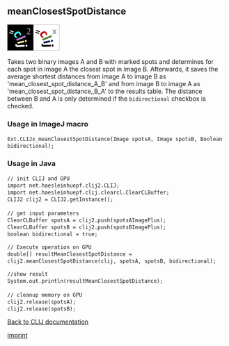 ## meanClosestSpotDistance
![Image](images/mini_clij2_logo.png)![Image](images/mini_clijx_logo.png)

Takes two binary images A and B with marked spots and determines for each spot in image A the closest spot in image B. Afterwards, it saves the average shortest distances from image A to image B as 'mean_closest_spot_distance_A_B' and from image B to image A as 'mean_closest_spot_distance_B_A' to the results table. The distance between B and A is only determined if the `bidirectional` checkbox is checked.

### Usage in ImageJ macro
```
Ext.CLIJx_meanClosestSpotDistance(Image spotsA, Image spotsB, Boolean bidirectional);
```


### Usage in Java
```
// init CLIJ and GPU
import net.haesleinhuepf.clij2.CLIJ;
import net.haesleinhuepf.clij.clearcl.ClearCLBuffer;
CLIJ2 clij2 = CLIJ2.getInstance();

// get input parameters
ClearCLBuffer spotsA = clij2.push(spotsAImagePlus);
ClearCLBuffer spotsB = clij2.push(spotsBImagePlus);
boolean bidirectional = true;
```

```
// Execute operation on GPU
double[] resultMeanClosestSpotDistance = clij2.meanClosestSpotDistance(clij, spotsA, spotsB, bidirectional);
```

```
//show result
System.out.println(resultMeanClosestSpotDistance);

// cleanup memory on GPU
clij2.release(spotsA);
clij2.release(spotsB);
```


[Back to CLIJ documentation](https://clij.github.io/)

[Imprint](https://clij.github.io/imprint)
